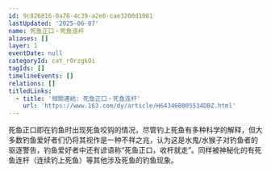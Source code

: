 ```yaml
---
id: 9c826816-0a78-4c39-a2e6-cae3200d1081
lastUpdated: '2025-06-07'
name: 死鱼正口・死鱼连杆
aliases: []
layer: 1
eventDate: null
categoryId: cat_r0rzgkOi
tagIds: []
timelineEvents: []
relations: []
titledLinks:
  - title: '相關連結: 死鱼正口・死鱼连杆'
    url: 'https://www.163.com/dy/article/H64346B005534DBZ.html'
---
```

死鱼正口即在钓鱼时出现死鱼咬钩的情况，尽管钓上死鱼有多种科学的解释，但大多数钓鱼爱好者们仍将其视作是一种不祥之兆，认为这是水鬼/水猴子对钓鱼者的驱逐警告，钓鱼爱好者中还有谚语称“死鱼正口，收杆就走”。同样被神秘化的有死鱼连杆（连续钓上死鱼）等其他涉及死鱼的钓鱼现象。
